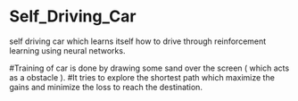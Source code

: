 # Self_Driving_Car
self driving car which learns itself how to drive through reinforcement learning using neural networks.

#Training of car is done by drawing some sand over the screen ( which acts as a obstacle ).
#It tries to explore the shortest path which maximize the gains and minimize the loss to reach the destination.
